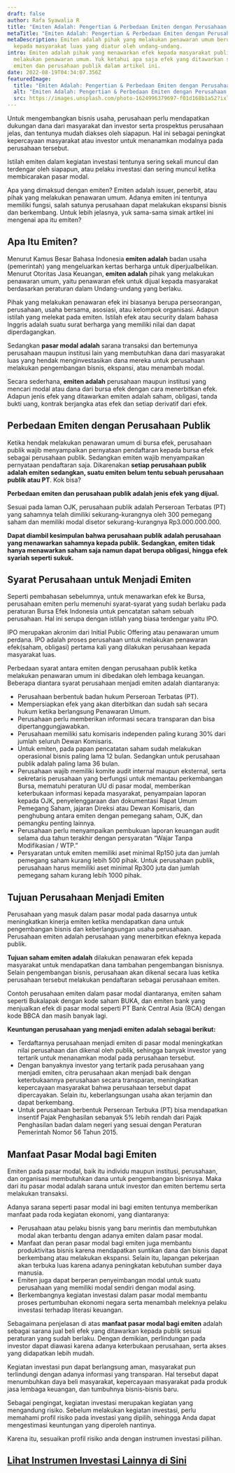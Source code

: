 ```yaml
---
draft: false
author: Rafa Syawalia R
title: "Emiten Adalah: Pengertian & Perbedaan Emiten dengan Perusahaan Publik"
metaTitle: "Emiten Adalah: Pengertian & Perbedaan Emiten dengan Perusahaan Publik"
metaDescription: Emiten adalah pihak yang melakukan penawaran umum berupa efek
  kepada masyarakat luas yang diatur oleh undang-undang.
intro: Emiten adalah pihak yang menawarkan efek kepada masyarakat publik ketika
  melakukan penawaran umum. Yuk ketahui apa saja efek yang ditawarkan serta beda
  emiten dan perusahaan publik dalam artikel ini.
date: 2022-08-19T04:34:07.356Z
featuredImage:
  title: "Emiten Adalah: Pengertian & Perbedaan Emiten dengan Perusahaan Publik"
  alt: "Emiten Adalah: Pengertian & Perbedaan Emiten dengan Perusahaan Publik"
  src: https://images.unsplash.com/photo-1624996379697-f01d168b1a52?ixlib=rb-1.2.1&ixid=MnwxMjA3fDB8MHxwaG90by1wYWdlfHx8fGVufDB8fHx8&auto=format&fit=crop&w=1470&q=80
---
```

Untuk mengembangkan bisnis usaha, perusahaan perlu mendapatkan dukungan dana dari masyarakat dan investor serta prospektus perusahaan jelas, dan tentunya mudah diakses oleh siapapun. Hal ini sebagai peningkat kepercayaan masyarakat atau investor untuk menanamkan modalnya pada perusahaan tersebut. 

Istilah emiten dalam kegiatan investasi tentunya sering sekali muncul dan terdengar oleh siapapun, atau pelaku investasi dan sering muncul ketika membicarakan pasar modal. 

Apa yang dimaksud dengan emiten? Emiten adalah issuer, penerbit, atau pihak yang melakukan penawaran umum. Adanya emiten ini tentunya memiliki fungsi, salah satunya perusahaan dapat melakukan ekspansi bisnis dan berkembang. Untuk lebih jelasnya, yuk sama-sama simak artikel ini mengenai apa itu emiten?

## Apa Itu Emiten?

Menurut Kamus Besar Bahasa Indonesia **emiten adalah** badan usaha (pemerintah) yang mengeluarkan kertas berharga untuk diperjualbelikan. Menurut Otoritas Jasa Keuangan, **emiten adalah** pihak yang melakukan penawaran umum, yaitu penawaran efek untuk dijual kepada masyarakat berdasarkan peraturan dalam Undang-undang yang berlaku. 

Pihak yang melakukan penawaran efek ini biasanya berupa perseorangan, perusahaan, usaha bersama, asosiasi, atau kelompok organisasi. Adapun istilah yang melekat pada emiten. Istilah efek atau security dalam bahasa Inggris adalah suatu surat berharga yang memiliki nilai dan dapat diperdagangkan.

Sedangkan **pasar modal adalah** sarana transaksi dan bertemunya perusahaan maupun institusi lain yang membutuhkan dana dari masyarakat luas yang hendak menginvestasikan dana mereka untuk perusahaan melakukan pengembangan bisnis, ekspansi, atau menambah modal.

Secara sederhana, **emiten adalah** perusahaan maupun institusi yang mencari modal atau dana dari bursa efek dengan cara menerbitkan efek. Adapun jenis efek yang ditawarkan emiten adalah saham, obligasi, tanda bukti uang, kontrak berjangka atas efek dan setiap derivatif dari efek. 

## Perbedaan Emiten dengan Perusahaan Publik

Ketika hendak melakukan penawaran umum di bursa efek, perusahaan publik wajib menyampaikan pernyataan pendaftaran kepada bursa efek sebagai perusahaan publik. Sedangkan emiten wajib menyampaikan pernyataan pendaftaran saja. Dikarenakan **setiap perusahaan publik adalah emiten sedangkan, suatu emiten belum tentu sebuah perusahaan publik atau PT**. Kok bisa?

**Perbedaan emiten dan perusahaan publik adalah jenis efek yang dijual.** 

Sesuai pada laman OJK, perusahaan publik adalah Perseroan Terbatas (PT) yang sahamnya telah dimiliki sekurang-kurangnya oleh 300 pemegang saham dan memiliki modal disetor sekurang-kurangnya Rp3.000.000.000.

**Dapat diambil kesimpulan bahwa perusahaan publik adalah perusahaan yang menawarkan sahamnya kepada publik. Sedangkan, emiten tidak hanya menawarkan saham saja namun dapat berupa obligasi, hingga efek syariah seperti sukuk.**

## Syarat Perusahaan untuk Menjadi Emiten

Seperti pembahasan sebelumnya, untuk menawarkan efek ke Bursa, perusahaan emiten perlu memenuhi syarat-syarat yang sudah berlaku pada peraturan Bursa Efek Indonesia untuk pencatatan saham sebuah perusahaan. Hal ini serupa dengan istilah yang biasa terdengar yaitu IPO. 

IPO merupakan akronim dari Initial Public Offering atau penawaran umum perdana. IPO adalah proses perusahaan untuk melakukan penawaran efek(saham, obligasi) pertama kali yang dilakukan perusahaan kepada masyarakat luas.

Perbedaan syarat antara emiten dengan perusahaan publik ketika melakukan penawaran umum ini dibedakan oleh lembaga keuangan. Beberapa diantara syarat perusahaan menjadi emiten adalah diantaranya:

* Perusahaan berbentuk badan hukum Perseroan Terbatas (PT).
* Mempersiapkan efek yang akan diterbitkan dan sudah sah secara hukum ketika berlangsung Penawaran Umum.
* Perusahaan perlu memberikan informasi secara transparan dan bisa dipertanggungjawabkan.
* Perusahaan memiliki satu komisaris independen paling kurang 30% dari jumlah seluruh Dewan Komisaris.
* Untuk emiten, pada papan pencatatan saham sudah melakukan operasional bisnis paling lama 12 bulan. Sedangkan untuk perusahaan publik adalah paling lama 36 bulan.
* Perusahaan wajib memiliki komite audit internal maupun eksternal, serta sekretaris perusahaan yang berfungsi untuk memantau perkembangan Bursa, mematuhi peraturan UU di pasar modal, memberikan keterbukaan informasi kepada masyarakat, penyampaian laporan kepada OJK, penyelenggaraan dan dokumentasi Rapat Umum Pemegang Saham, jajaran Direksi atau Dewan Komisaris, dan penghubung antara emiten dengan pemegang saham, OJK, dan pemangku penting lainnya.
* Perusahaan perlu menyampaikan pembukuan laporan keuangan audit selama dua tahun terakhir dengan persyaratan “Wajar Tanpa Modifikasian / WTP.”
* Persyaratan untuk emiten memiliki aset minimal Rp150 juta dan jumlah pemegang saham kurang lebih 500 pihak. Untuk perusahaan publik, perusahaan harus memiliki aset minimal Rp300 juta dan jumlah pemegang saham kurang lebih 1000 pihak.

## Tujuan Perusahaan Menjadi Emiten

Perusahaan yang masuk dalam pasar modal pada dasarnya untuk meningkatkan kinerja emiten ketika mendapatkan dana untuk pengembangan bisnis dan keberlangsungan usaha perusahaan. Perusahaan emiten adalah perusahaan yang menerbitkan efeknya kepada publik.

**Tujuan saham emiten adalah** dilakukan penawaran efek kepada masyarakat untuk mendapatkan dana tambahan pengembangan bisnisnya. Selain pengembangan bisnis, perusahaan akan dikenal secara luas ketika perusahaan tersebut melakukan pendaftaran sebagai perusahaan emiten.

Contoh perusahaan emiten dalam pasar modal diantaranya, emiten saham seperti Bukalapak dengan kode saham BUKA, dan emiten bank yang menjualkan efek di pasar modal seperti PT Bank Central Asia (BCA) dengan kode BBCA dan masih banyak lagi. 

**Keuntungan perusahaan yang menjadi emiten adalah sebagai berikut:**

* Terdaftarnya perusahaan menjadi emiten di pasar modal meningkatkan nilai perusahaan dan dikenal oleh publik, sehingga banyak investor yang tertarik untuk menanamkan modal pada perusahaan tersebut.
* Dengan banyaknya investor yang tertarik pada perusahaan yang menjadi emiten, citra perusahaan akan menjadi baik dengan keterbukaannya perusahaan secara transparan, meningkatkan kepercayaan masyarakat bahwa perusahaan tersebut dapat dipercayakan. Selain itu, keberlangsungan usaha akan terjamin dan dapat berkembang.
* Untuk perusahaan berbentuk Perseroan Terbuka (PT) bisa mendapatkan insentif Pajak Penghasilan sebanyak 5% lebih rendah dari Pajak Penghasilan badan dalam negeri yang sesuai dengan Peraturan Pemerintah Nomor 56 Tahun 2015.

## Manfaat Pasar Modal bagi Emiten

Emiten pada pasar modal, baik itu individu maupun institusi, perusahaan, dan organisasi membutuhkan dana untuk pengembangan bisnisnya. Maka dari itu pasar modal adalah sarana untuk investor dan emiten bertemu serta melakukan transaksi. 

Adanya sarana seperti pasar modal ini bagi emiten tentunya memberikan manfaat pada roda kegiatan ekonomi, yang diantaranya:

* Perusahaan atau pelaku bisnis yang baru merintis dan membutuhkan modal akan terbantu dengan adanya emiten dalam pasar modal. 
* Manfaat dan peran pasar modal bagi emiten juga membantu produktivitas bisnis karena mendapatkan suntikan dana dan bisnis dapat berkembang atau melakukan ekspansi. Selain itu, lapangan pekerjaan akan terbuka luas karena adanya peningkatan kebutuhan sumber daya manusia.
* Emiten juga dapat berperan penyeimbangan modal untuk suatu perusahaan yang memiliki modal sendiri dengan modal asing. 
* Berkembangnya kegiatan investasi dalam pasar modal membantu proses pertumbuhan ekonomi negara serta menambah meleknya pelaku investasi terhadap literasi keuangan.

Sebagaimana penjelasan di atas **manfaat pasar modal bagi emiten** adalah sebagai sarana jual beli efek yang ditawarkan kepada publik sesuai peraturan yang sudah berlaku. Dengan demikian, perlindungan pada investor dapat diawasi karena adanya keterbukaan perusahaan, serta akses yang didapatkan lebih mudah. 

Kegiatan investasi pun dapat berlangsung aman, masyarakat pun terlindungi dengan adanya informasi yang transparan. Hal tersebut dapat menumbuhkan daya beli masyarakat, kepercayaan masyarakat pada produk jasa lembaga keuangan, dan tumbuhnya bisnis-bisnis baru. 

Sebagai pengingat, kegiatan investasi merupakan kegiatan yang mengandung risiko. Sebelum melakukan kegiatan investasi, perlu memahami profil risiko pada investasi yang dipilih, sehingga Anda dapat mengestimasi keuntungan yang diperoleh nantinya.

Karena itu, sesuaikan profil risiko anda dengan instrumen investasi pilihan.

## [Lihat Instrumen Investasi Lainnya di Sini](https://landx.id/project/?utm_source=Blog&utm_medium=organic+keyword&utm_campaign=blog&utm_id=Blog)